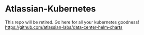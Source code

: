 # Atlassian-Kubernetes
This repo will be retired. Go here for all your kubernetes goodness! https://github.com/atlassian-labs/data-center-helm-charts
